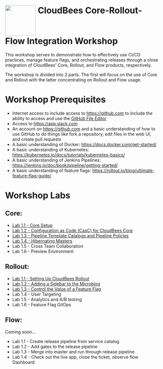 # <img src="https://mms.businesswire.com/media/20191204005250/en/760213/23/Logo_-_Stacked_-_Full_Color%402x.jpg" width="100" align="top"> CloudBees Core-Rollout-Flow Integration Workshop
This workshop serves to demonstrate how to  effectively use CI/CD practices, manage feature flags, and orchestrating releases through a close integration of CloudBees' Core, Rollout, and Flow products, respectively.

The workshop is divided into 2 parts. The first will focus on the use of Core and Rollout with the latter concentrating on Rollout and Flow usage.

# Workshop Prerequisites

* Internet access to include access to https://github.com to include the ability to access and use the [GitHub File Editor](https://help.github.com/articles/editing-files-in-your-repository)
* Access to https://app.slack.com 
* An account on https://github.com and a basic understanding of how to use GitHub to do things like fork a repository, edit files in the web UI, and create pull requests
* A basic understanding of Docker: https://docs.docker.com/get-started/
* A basic understanding of Kubernetes: https://kubernetes.io/docs/tutorials/kubernetes-basics/
* A basic understanding of Jenkins Pipelines: https://jenkins.io/doc/book/pipeline/getting-started/
* A basic understanding of feature flags: https://rollout.io/blog/ultimate-feature-flag-guide/

# Workshop Labs
## Core:
 * [Lab 1.1 - Core Setup](labs/core-workshop-setup/workshop-setup.md)
 * [Lab 1.2 - Configuration as Code (CasC) for CloudBees Core](labs/core-casc/core-casc.md)
 * [Lab 1.3 - Pipeline Template Catalogs and Pipeline Policies](labs/pipeline-template-catalog/pipeline-template-catalog.md)
 * [Lab 1.4 - Hibernating Masters](labs/hibernating-masters/hibernating-masters.md) 
 * Lab 1.5 - Cross Team Collaboration
 * Lab 1.6 - Preview Environment


## Rollout: 
 * [Lab 1.1 - Setting Up CloudBees Rollout](labs/rolloutSetup/rolloutSetup.md)
 * [Lab 1.2 - Adding a Sidebar to the Microblog](labs/rolloutFeature/rolloutFeature.md)
 * [Lab 1.3 - Control the Value of a Feature Flag](labs/rolloutExperiment/rolloutExperiment.md)
 * Lab 1.4 - User Targeting
 * Lab 1.5 - Analytics and A/B testing
 * Lab 1.6 - Feature Flag GitOps



## Flow:
Coming soon...
 * Lab 1.1 - Create release pipeline from service catalog
 * Lab 1.2 - Add gates to the release pipeline
 * Lab 1.3 - Merge into master and run through release pipeline
 * Lab 1.4 - Check out the live app, close the ticket, observe flow Dashboard
